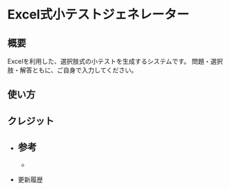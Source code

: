 # Excel式小テストジェネレーター
## 概要
Excelを利用した、選択肢式の小テストを生成するシステムです。
問題・選択肢・解答ともに、ご自身で入力してください。
## 使い方

## クレジット
- 参考
  - 
  -

- 更新履歴
